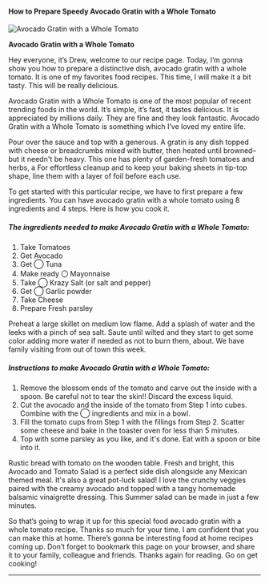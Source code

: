             

#### How to Prepare Speedy Avocado Gratin with a Whole Tomato

![Avocado Gratin with a Whole Tomato](https://img-global.cpcdn.com/recipes/5341187109027840/751x532cq70/avocado-gratin-with-a-whole-tomato-recipe-main-photo.jpg)

**Avocado Gratin with a Whole Tomato**

Hey everyone, it’s Drew, welcome to our recipe page. Today, I’m gonna show you how to prepare a distinctive dish, avocado gratin with a whole tomato. It is one of my favorites food recipes. This time, I will make it a bit tasty. This will be really delicious.

Avocado Gratin with a Whole Tomato is one of the most popular of recent trending foods in the world. It’s simple, it’s fast, it tastes delicious. It is appreciated by millions daily. They are fine and they look fantastic. Avocado Gratin with a Whole Tomato is something which I’ve loved my entire life.

Pour over the sauce and top with a generous. A gratin is any dish topped with cheese or breadcrumbs mixed with butter, then heated until browned–but it needn't be heavy. This one has plenty of garden-fresh tomatoes and herbs, a For effortless cleanup and to keep your baking sheets in tip-top shape, line them with a layer of foil before each use.

To get started with this particular recipe, we have to first prepare a few ingredients. You can have avocado gratin with a whole tomato using 8 ingredients and 4 steps. Here is how you cook it.

##### The ingredients needed to make Avocado Gratin with a Whole Tomato:

1.  Take Tomatoes
2.  Get Avocado
3.  Get ◯ Tuna
4.  Make ready 〇 Mayonnaise
5.  Take ◯ Krazy Salt (or salt and pepper)
6.  Get ◯ Garlic powder
7.  Take Cheese
8.  Prepare Fresh parsley

Preheat a large skillet on medium low flame. Add a splash of water and the leeks with a pinch of sea salt. Saute until wilted and they start to get some color adding more water if needed as not to burn them, about. We have family visiting from out of town this week.

##### Instructions to make Avocado Gratin with a Whole Tomato:

1.  Remove the blossom ends of the tomato and carve out the inside with a spoon. Be careful not to tear the skin!! Discard the excess liquid.
2.  Cut the avocado and the inside of the tomato from Step 1 into cubes. Combine with the ◯ ingredients and mix in a bowl.
3.  Fill the tomato cups from Step 1 with the fillings from Step 2. Scatter some cheese and bake in the toaster oven for less than 5 minutes.
4.  Top with some parsley as you like, and it's done. Eat with a spoon or bite into it.

Rustic bread with tomato on the wooden table. Fresh and bright, this Avocado and Tomato Salad is a perfect side dish alongside any Mexican themed meal. It's also a great pot-luck salad! I love the crunchy veggies paired with the creamy avocado and topped with a tangy homemade balsamic vinaigrette dressing. This Summer salad can be made in just a few minutes.

So that’s going to wrap it up for this special food avocado gratin with a whole tomato recipe. Thanks so much for your time. I am confident that you can make this at home. There’s gonna be interesting food at home recipes coming up. Don’t forget to bookmark this page on your browser, and share it to your family, colleague and friends. Thanks again for reading. Go on get cooking!

* * *